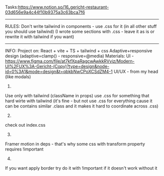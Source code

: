 Tasks:https://www.notion.so/16_gericht-restaurant-03d656e9a4c44f10b9375a3c63bca7f6

-------------------------------------------------------------------------


RULES:
Don't write tailwind in components - use .css for it (in all other stuff you should use tailwind)
(I wrote some sections with .css - leave it as is or rewrite it with tailwind if you want)



-------------------------------------------------------------------------


INFO:
Project on:
React + vite + TS + tailwind + css
Adaptive+responsive design (adaptive=clamp() - responsive=@media)
Materials:
UI - https://www.figma.com/file/at7kfXpaRagcwAwkkRVviz/Modern-UI%2FUX%3A-Gericht-(Copy)?type=design&node-id=0%3A1&mode=design&t=qbkbNwCPoXCSdZM4-1
UI/UX - from my head (like modals)

1)
Use <Component className='flex flex-col'/> only with tailwind (className in props)
use .css for something that hard wirte with tailwind (it's fine - but not use .css for everything cause
it can be contains similar .class and it makes it hard to coordinate across .css)

2)
check out index.css

3)
Framer motion in deps - that's why some css with transform property requires !important

4)
If you want apply border try do it with !important if it doesn't work without it